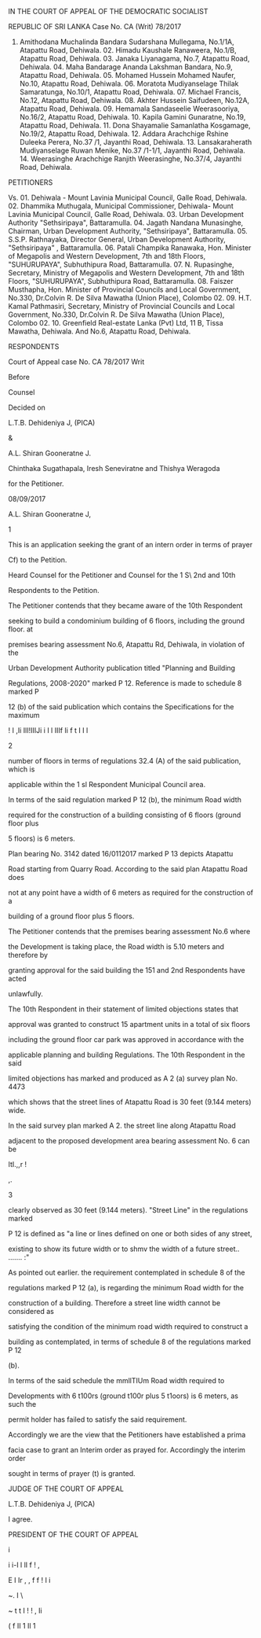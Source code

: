 IN THE COURT OF APPEAL OF THE DEMOCRATIC SOCIALIST

REPUBLIC OF SRI LANKA Case No. CA (Writ) 78/2017

01. Amithodana Muchalinda Bandara Sudarshana Mullegama, No.1/1A, Atapattu Road, Dehiwala. 02. Himadu Kaushale Ranaweera, No.1/B, Atapattu Road, Dehiwala. 03. Janaka Liyanagama, No.7, Atapattu Road, Dehiwala. 04. Maha Bandarage Ananda Lakshman Bandara, No.9, Atapattu Road, Dehiwala. 05. Mohamed Hussein Mohamed Naufer, No.10, Atapattu Road, Dehiwala. 06. Moratota Mudiyanselage Thilak Samaratunga, No.10/1, Atapattu Road, Dehiwala. 07. Michael Francis, No.12, Atapattu Road, Dehiwala. 08. Akhter Hussein Saifudeen, No.12A, Atapattu Road, Dehiwala. 09. Hemamala Sandaseelie Weerasooriya, No.16/2, Atapattu Road, Dehiwala. 10. Kapila Gamini Gunaratne, No.19, Atapattu Road, Dehiwala. 11. Dona Shayamalie Samanlatha Kosgamage, No.19/2, Atapattu Road, Dehiwala. 12. Addara Arachchige Rshine Duleeka Perera, No.37 /1, Jayanthi Road, Dehiwala. 13. Lansakaraherath Mudiyanselage Ruwan Menike, No.37 /1-1/1, Jayanthi Road, Dehiwala. 14. Weerasinghe Arachchige Ranjith Weerasinghe, No.37/4, Jayanthi Road, Dehiwala.

PETITIONERS

Vs. 01. Dehiwala - Mount Lavinia Municipal Council, Galle Road, Dehiwala. 02. Dhammika Muthugala, Municipal Commissioner, Dehiwala- Mount Lavinia Municipal Council, Galle Road, Dehiwala. 03. Urban Development Authority "Sethsiripaya", Battaramulla. 04. Jagath Nandana Munasinghe, Chairman, Urban Development Authority, "Sethsiripaya", Battaramulla. 05. S.S.P. Rathnayaka, Director General, Urban Development Authority, "Sethsiripaya" , Battaramulla. 06. Patali Champika Ranawaka, Hon. Minister of Megapolis and Western Development, 7th and 18th Floors, "SUHURUPAYA", Subhuthipura Road, Battaramulla. 07. N. Rupasinghe, Secretary, Ministry of Megapolis and Western Development, 7th and 18th Floors, "SUHURUPAYA", Subhuthipura Road, Battaramulla. 08. Faiszer Musthapha, Hon. Minister of Provincial Councils and Local Government, No.330, Dr.Colvin R. De Silva Mawatha (Union Place), Colombo 02. 09. H.T. Kamal Pathmasiri, Secretary, Ministry of Provincial Councils and Local Government, No.330, Dr.Colvin R. De Silva Mawatha (Union Place), Colombo 02. 10. Greenfield Real-estate Lanka (Pvt) Ltd, 11 B, Tissa Mawatha, Dehiwala. And No.6, Atapattu Road, Dehiwala.

RESPONDENTS

Court of Appeal case No. CA 78/2017 Writ

Before

Counsel

Decided on

L.T.B. Dehideniya J, (PICA)

&

A.L. Shiran Gooneratne J.

Chinthaka Sugathapala, Iresh Seneviratne and Thishya Weragoda

for the Petitioner.

08/09/2017

A.L. Shiran Gooneratne J,

1

This is an application seeking the grant of an intern order in terms of prayer

Cf) to the Petition.

Heard Counsel for the Petitioner and Counsel for the 1 S\ 2nd and 10th

Respondents to the Petition.

The Petitioner contends that they became aware of the 10th Respondent

seeking to build a condominium building of 6 floors, including the ground floor. at

premises bearing assessment No.6, Atapattu Rd, Dehiwala, in violation of the

Urban Development Authority publication titled "Planning and Building

Regulations, 2008-2020" marked P 12. Reference is made to schedule 8 marked P

12 (b) of the said publication which contains the Specifications for the maximum

! I ,Ii IlI!IIIJi i I l IIIf Ii f t I I l

2

number of floors in terms of regulations 32.4 (A) of the said publication, which is

applicable within the 1 sl Respondent Municipal Council area.

In terms of the said regulation marked P 12 (b), the minimum Road width

required for the construction of a building consisting of 6 floors (ground floor plus

5 floors) is 6 meters.

Plan bearing No. 3142 dated 16/0112017 marked P 13 depicts Atapattu

Road starting from Quarry Road. According to the said plan Atapattu Road does

not at any point have a width of 6 meters as required for the construction of a

building of a ground floor plus 5 floors.

The Petitioner contends that the premises bearing assessment No.6 where

the Development is taking place, the Road width is 5.10 meters and therefore by

granting approval for the said building the 151 and 2nd Respondents have acted

unlawfully.

The 10th Respondent in their statement of limited objections states that

approval was granted to construct 15 apartment units in a total of six floors

including the ground floor car park was approved in accordance with the

applicable planning and building Regulations. The 10th Respondent in the said

limited objections has marked and produced as A 2 (a) survey plan No. 4473

which shows that the street lines of Atapattu Road is 30 feet (9.144 meters) wide.

In the said survey plan marked A 2. the street line along Atapattu Road

adjacent to the proposed development area bearing assessment No. 6 can be

ItI.,,r !

,.

3

clearly observed as 30 feet (9.144 meters). "Street Line" in the regulations marked

P 12 is defined as "a line or lines defined on one or both sides of any street,

existing to show its future width or to shmv the width of a future street.. ....... :"

As pointed out earlier. the requirement contemplated in schedule 8 of the

regulations marked P 12 (a), is regarding the minimum Road width for the

construction of a building. Therefore a street line width cannot be considered as

satisfying the condition of the minimum road width required to construct a

building as contemplated, in terms of schedule 8 of the regulations marked P 12

(b).

In terms of the said schedule the mmllTIUm Road width required to

Developments with 6 t100rs (ground t100r plus 5 t1oors) is 6 meters, as such the

permit holder has failed to satisfy the said requirement.

Accordingly we are the view that the Petitioners have established a prima

facia case to grant an Interim order as prayed for. Accordingly the interim order

sought in terms of prayer (t) is granted.

JUDGE OF THE COURT OF APPEAL

L.T.B. Dehideniya J, (PICA)

I agree.

PRESIDENT OF THE COURT OF APPEAL

i

i i-I l lI f ! ,

E I Ir , , f f ! I i

~. I \

~ t t I ! ! , Ii

( f II 1 Il 1